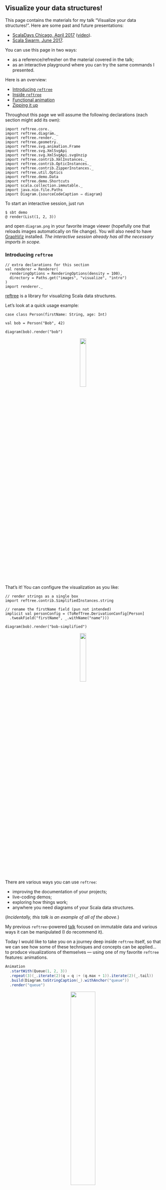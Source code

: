 ## Visualize your data structures!

This page contains the materials for my talk “Visualize your data structures!”.
Here are some past and future presentations:

* [ScalaDays Chicago, April 2017](http://event.scaladays.org/scaladays-chicago-2017#!#schedulePopupExtras-8067) ([video](https://www.youtube.com/watch?v=6mWaqGHeg3g)).
* [Scala Swarm, June 2017](http://scala-swarm.org/).

You can use this page in two ways:

* as a reference/refresher on the material covered in the talk;
* as an interactive playground where you can try the same commands I presented.

Here is an overview:

* [Introducing `reftree`](#introducing-reftree)
* [Inside `reftree`](#inside-reftree)
* [Functional animation](#functional-animation)
* [Zipping it up](#zipping-it-up)

Throughout this page we will assume the following
declarations (each section might add its own):

```tut:silent
import reftree.core._
import reftree.diagram._
import reftree.render._
import reftree.geometry._
import reftree.svg.animation.Frame
import reftree.svg.XmlSvgApi
import reftree.svg.XmlSvgApi.svgUnzip
import reftree.contrib.XmlInstances._
import reftree.contrib.OpticInstances._
import reftree.contrib.ZipperInstances._
import reftree.util.Optics
import reftree.demo.Data
import reftree.demo.Shortcuts
import scala.collection.immutable._
import java.nio.file.Paths
import Diagram.{sourceCodeCaption ⇒ diagram}
```

To start an interactive session, just run

```
$ sbt demo
@ render(List(1, 2, 3))
```

and open `diagram.png` in your favorite image viewer (hopefully one that
reloads images automatically on file change). You will also need to have
[GraphViz](http://www.graphviz.org/) installed. *The interactive session
already has all the necessary imports in scope.*

### Introducing `reftree`

```tut:silent
// extra declarations for this section
val renderer = Renderer(
  renderingOptions = RenderingOptions(density = 100),
  directory = Paths.get("images", "visualize", "intro")
)
import renderer._
```

[reftree](https://stanch.github.io/reftree) is a library for visualizing Scala data structures.

Let’s look at a quick usage example:

```tut
case class Person(firstName: String, age: Int)

val bob = Person("Bob", 42)

diagram(bob).render("bob")
```

<p align="center"><img src="images/visualize/intro/bob.png" width="20%" /></p>

That’s it! You can configure the visualization as you like:

```tut
// render strings as a single box
import reftree.contrib.SimplifiedInstances.string

// rename the firstName field (pun not intended)
implicit val personConfig = (ToRefTree.DerivationConfig[Person]
  .tweakField("firstName", _.withName("name")))

diagram(bob).render("bob-simplified")
```

<p align="center"><img src="images/visualize/intro/bob-simplified.png" width="20%" /></p>

There are various ways you can use `reftree`:

* improving the documentation of your projects;
* live-coding demos;
* exploring how things work;
* anywhere you need diagrams of your Scala data structures.

(*Incidentally, this talk is an example of all of the above.*)

My previous `reftree`-powered [talk](immutability.md) focused on
immutable data and various ways it can be manipulated (I do recommend it).

Today I would like to take you on a journey deep inside `reftree` itself,
so that we can see how some of these techniques and concepts can be applied...
to produce visualizations of themselves — using one of my favorite `reftree`
features: animations.

```scala
Animation
  .startWith(Queue(1, 2, 3))
  .repeat(3)(_.iterate(2)(q ⇒ q :+ (q.max + 1)).iterate(2)(_.tail))
  .build(Diagram.toStringCaption(_).withAnchor("queue"))
  .render("queue")
```

<p align="center"><img src="images/immutability/data/queue.gif" width="40%" /></p>

### Inside `reftree`

```tut:silent
// extra declarations for this section
import reftree.contrib.SimplifiedInstances.{option, seq, list}

val renderer = Renderer(
  renderingOptions = RenderingOptions(density = 100),
  directory = Paths.get("images", "visualize", "inside")
)
import renderer._
```

First, we need to grasp the basics of `reftree`.

To visualize a value of some type `A`, `reftree` converts it into a data structure
called `RefTree` (surprise!), using a typeclass `ToRefTree[A]`.
For many Scala collections and case classes this is done automagically, using
[shapeless](https://github.com/milessabin/shapeless/wiki/Feature-overview:-shapeless-2.0.0#generic-representation-of-sealed-families-of-case-classes).
(*If you are curious about the magic, take a look at [this file](core/shared/src/main/scala/reftree/core/GenericInstances.scala).*)

What does a `RefTree` look like? The best way to find out is to visualize a `RefTree`
of a `RefTree`!

```tut
diagram(bob.refTree).render("reftree")
```

<p align="center"><img src="images/visualize/inside/reftree.png" width="100%" /></p>

As you can see, it contains values (`Val`) and references (`Ref`).

How do we get from `RefTree` to an image though?
This is where [GraphViz](http://www.graphviz.org/) comes in.
From a `RefTree` we can obtain a graph definition that can be rendered by GraphViz:

```tut
Shortcuts.graph(bob).encode
```

Going even further, we can ask GraphViz for an [SVG](https://en.wikipedia.org/wiki/Scalable_Vector_Graphics) output:

```tut
Shortcuts.svg(bob)
```

At this point you might be guessing how we can use this as a basis for our animation approach.
Every state of a data structure will be a separate frame in the SVG format.
However, an animation consisting of these frames alone would be too jumpy.
We need to add intermediate frames to smoothly “morph” one frame into another.
With SVG being a vector format, this sounds simple.
We just have to individually morph different aspects of the image:

* graph node positions;
* graph edges and their shapes;
* colors;
* stroke thickness;
* transparency.

Ouch! A sane functional approach would definitely help here :)

### Functional animation

```tut:silent
// extra declarations for this section
val renderer = Renderer(
  renderingOptions = RenderingOptions(density = 100),
  directory = Paths.get("images", "visualize", "animation")
)
import renderer._
```

Let’s start by introducing an abstraction for morphing, or, in other words,
interpolating things of type `A`:

```scala
trait Interpolation[A] {
  def apply(left: A, right: A, time: Double): A
  def sample(left: A, right: A, n: Int, inclusive: Boolean = true): Seq[A]
}
```

(*If you are curious, [here is the actual implementation](core/shared/src/main/scala/reftree/geometry/Interpolation.scala).*)

Once we have an instance of `Interpolation[xml.Node]`, we can generate
as many intermediate frames as we want! But how do we construct this instance?

Consider a lowly floating point number (it can represent an *x* coordinate of some element in our SVG, for example).
There is an obvious way to implement `Interpolation[Double]`, which `reftree` already defines as `Interpolation.double`:

```tut
val numbers = Interpolation.double.sample(0, 10, 5).toList

diagram(numbers).render("numbers")
```

<p align="center"><img src="images/visualize/animation/numbers.png" width="20%" /></p>

Now if you think about a point in 2D space, it’s just two numbers joined together:

```tut
val point = Point(0, 10)

diagram(point).render("point")
```

<p align="center"><img src="images/visualize/animation/point.png" width="15%" /></p>

Can we use the number interpolation to interpolate these two numbers?
To answer this question, let’s introduce more abstraction
(in a great tradition of functional programming).

A lens `Lens[A, B]` is something that can “focus” on a piece of data of type `B`
inside a data structure of type `A` and provide read-write access to it.
We will use the excellent [Monocle library](https://github.com/julien-truffaut/Monocle)
to create lenses and other optics along the way:

```tut
import monocle.macros.GenLens

val x = GenLens[Point](_.x)
val y = GenLens[Point](_.y)

(diagram(OpticFocus(x, point)).toNamespace("x") +
  diagram(OpticFocus(y, point)).toNamespace("y")).render("x+y")
```

<p align="center"><img src="images/visualize/animation/x+y.png" width="40%" /></p>

Lenses provide several methods to manipulate data:

```tut
x.get(point)
y.set(20)(point)
y.modify(_ + 20)(point)
```

If we can read and write each coordinate field, we can interpolate them separately
and update the point field by field.
We do this by piping `Interpolation.double` through `x` and `y` lenses
and combining the resulting interpolations:

```tut
val pointInterpolation = (
  x.interpolateWith(Interpolation.double) +
  y.interpolateWith(Interpolation.double))

val points = pointInterpolation.sample(Point(0, 0), Point(10, 20), 5).toList

diagram(points).render("points")
```

<p align="center"><img src="images/visualize/animation/points.png" width="80%" /></p>

Of course, `reftree` already defines this as `Point.interpolation`.

Using the same approach, we can build a polyline interpolator
(assuming the polylines being interpolated consist of equal number of points):

```tut
Data.polyline1
Data.polyline2

val polylineInterpolation = (GenLens[Polyline](_.points)
  .interpolateEachWith(Point.interpolation))

val polylines = polylineInterpolation.sample(Data.polyline1, Data.polyline2, 3).toList

diagram(polylines).render("polylines")
```

<p align="center"><img src="images/visualize/animation/polylines.png" width="85%" /></p>

We are finally ready to implement our first substantial interpolator: one that morphs graph edges.
*The following approach is inspired by Mike Bostock’s [path tween](https://bl.ocks.org/mbostock/3916621),
however `reftree` puts more emphasis on types and even includes its own
[SVG path parser and simplification algorithm](core/shared/src/main/scala/reftree/geometry/Path.scala).*

The resulting animation should look like this:

<p align="center"><img src="images/visualize/animation/edges-100.gif" width="20%" /></p>

An edge is drawn with an [SVG path](https://developer.mozilla.org/en-US/docs/Web/SVG/Tutorial/Paths),
which consists of several commands, e.g. “move to”, “line to”, “bezier curve to”.
Here is a minimized SVG snippet for an actual edge:

```tut
Data.edge1

diagram(Data.edge1).render("edge")
```

<p align="center"><img src="images/visualize/animation/edge.png" width="80%" /></p>

As you can see, the commands themselves are given in the `d` attribute inside the `path` element
in a rather obscure format. Luckily, we have lenses and other optics at our disposal
to plumb through this mess.

First, let’s get to the `path` element. `reftree` implements a few things that will help us:
* `XmlSvgApi`, an implementation of several useful SVG operations for *scala-xml*.
  In particular, if offers a CSS selector-like method for matching elements of certain type and/or class.
* An optic that focuses on an element deep inside XML or any other recursive data structure: `Optics.collectFirst`.
  It is actually an `Optional`, not a `Lens`, since the element might be missing.

```tut
val edgePathElement = Optics.collectFirst(XmlSvgApi.select("path"))

diagram(OpticFocus(edgePathElement, Data.edge1)).render("edgePathElement")
```

<p align="center"><img src="images/visualize/animation/edgePathElement.png" width="80%" /></p>

Next, we need to “descend” to the `d` attribute. Here is where optics really shine:
we can compose `Optional[A, B]` with `Optional[B, C]` to get an `Optional[A, C]`:

```tut
val d = XmlSvgApi.attr("d")
val edgePathString = edgePathElement composeOptional d

diagram(OpticFocus(edgePathString, Data.edge1)).render("edgePathString")
```

<p align="center"><img src="images/visualize/animation/edgePathString.png" width="80%" /></p>

Next, we will use an isomorphism, another kind of optic, to view
the string as a nice case class:

```tut
Path.stringIso

val edgePath = edgePathString composeIso Path.stringIso

diagram(edgePath.getOption(Data.edge1)).render("edgePath")
```

<p align="center"><img src="images/visualize/animation/edgePath.png" width="85%" /></p>

And finally, another isomorphism takes us from a `Path` to its sampled representation
as a `Polyline`. (*Purists will say that this is not really an isomorphism because
it’s not reversible, but with a lot of points you can get pretty close ;)*)

```tut
Path.polylineIso(points = 4)

def edgePolyline(points: Int) = edgePath composeIso Path.polylineIso(points)

diagram(edgePolyline(4).getOption(Data.edge1)).render("edgePolyline")
```

<p align="center"><img src="images/visualize/animation/edgePolyline.png" width="100%" /></p>

Let’s interpolate!

```tut
def edgeInterpolation(points: Int) = edgePolyline(points).interpolateWith(Polyline.interpolation)

def edges(points: Int, frames: Int) = (Data.edge1 +:
  edgeInterpolation(points).sample(Data.edge1, Data.edge2, frames, inclusive = false) :+
  Data.edge2)

AnimatedGifRenderer.renderFrames(
  edges(4, 4).map(Frame(_)),
  Paths.get("images", "visualize", "animation", "edges-4.gif"),
  RenderingOptions(density = 200),
  AnimationOptions(framesPerSecond = 1)
)

AnimatedGifRenderer.renderFrames(
  edges(100, 32).map(Frame(_)),
  Paths.get("images", "visualize", "animation", "edges-100.gif"),
  RenderingOptions(density = 200),
  AnimationOptions(framesPerSecond = 8)
)
```

With 4 points and 4 frames:

<p align="center"><img src="images/visualize/animation/edges-4.gif" width="20%" /></p>

With 100 points and 32 frames:

<p align="center"><img src="images/visualize/animation/edges-100.gif" width="20%" /></p>

*Interpolating the entire image is left as an exercise for the reader,
although the impatient will find the complete implementation
[here](core/shared/src/main/scala/reftree/svg/animation/GraphInterpolation.scala).*

Notice that we never touched XML directly.
In fact, equipped with the same set of optics for another format or representation,
we would be able to operate on it without changing the code too much.
Case in point: `reftree` supports both
[*scala-xml*](core/jvm/src/main/scala/reftree/svg/XmlSvgApi.scala) and
[*scala-js-dom*](core/js/src/main/scala/reftree/svg/DomSvgApi.scala) (for Scala.js),
with only 50 lines of implementation-specific code for each backend.
This goes to show the flexibility and usefulness of optics.

### Zipping it up

```tut:silent
// extra declarations for this section
val renderer = Renderer(
  renderingOptions = RenderingOptions(density = 100),
  directory = Paths.get("images", "visualize", "zippers")
)
import renderer._
```

In the previous section we saw `Optics.collectFirst` — an optic that is able to perform
modifications deep inside SVG. How do we go about implementing something like this,
or, more generally, how do we edit recursive data structures such as XML?

This solution is called a “Zipper”, and was introduced by Gérard Huet in 1997.
It consists of a “cursor” pointing to a location anywhere in a tree — “current focus”.
The cursor can be moved freely with operations like `moveDownLeft`, `moveRight`, `moveUp`, etc.
Current focus can be updated, deleted, or new nodes can be inserted to its left or right.
Zippers are immutable, and every operation returns a new Zipper.
All the changes made to the tree can be committed, yielding a new modified version of the original tree.

My [zipper library](https://github.com/stanch/zipper#zipper--an-implementation-of-huets-zipper)
provides a few useful movements and operations. Just like optics, it’s rather generic and flexible.
The zipper can operate on any type, as long as an instance of the `Unzip` typeclass is available,
which can be automatically derived in many cases.
(*Note that the derivation of `Unzip` for SVG can be found
[here](core/shared/src/main/scala/reftree/svg/api/BaseSvgApi.scala).*)

Consider a simple XML tree:

```tut
Data.simpleXml

diagram(Data.simpleXml).render("simpleXml")
```

<p align="center"><img src="images/visualize/zippers/simpleXml.png" width="80%" /></p>

When we wrap a Zipper around this tree, it does not look very interesting yet:

```tut
import zipper.Zipper

val zipper1 = Zipper(Data.simpleXml)

(diagram(Data.simpleXml) + diagram(zipper1)).render("zipper1")
```

<p align="center"><img src="images/visualize/zippers/zipper1.png" width="80%" /></p>

We can see that it just points to the original tree.
In this case the focus is the root of the tree, which has no siblings,
and the parent zipper does not exist, since we are at the top level.

To move down the tree, we “unzip” it, separating the child nodes into
the focused node and its left and right siblings:

```tut
val zipper2 = zipper1.moveDownLeft

(diagram(zipper1) + diagram(zipper2)).render("zipper1+2")
```

<p align="center"><img src="images/visualize/zippers/zipper1+2.png" width="80%" /></p>

The new Zipper links to the old one,
which will allow us to return to the root of the tree when we are done applying changes.
This link however prevents us from seeing the picture clearly.
Let’s look at the second zipper alone:

```tut
diagram(zipper2).render("zipper2b")
```

<p align="center"><img src="images/visualize/zippers/zipper2b.png" width="70%" /></p>

Great! We have `2` in focus and `3, 4, 5` as right siblings. What happens if we move right a bit?

```tut
val zipper3 = zipper2.moveRightBy(2)

diagram(zipper3).render("zipper3")
```

<p align="center"><img src="images/visualize/zippers/zipper3.png" width="70%" /></p>

This is interesting! Notice that the left siblings are “inverted”.
This allows to move left and right in constant time, because the sibling
adjacent to the focus is always at the head of the list.

This also allows us to insert new siblings easily:

```tut
val zipper4 = zipper3.insertLeft(<fruit/>)

diagram(zipper4).render("zipper4")
```

<p align="center"><img src="images/visualize/zippers/zipper4.png" width="70%" /></p>

And, as you might know, we can delete nodes and update the focus:

```tut
val zipper5 = zipper4.deleteAndMoveRight.set(<worm/>)

diagram(zipper5).render("zipper5")
```

<p align="center"><img src="images/visualize/zippers/zipper5.png" width="35%" /></p>

Finally, when we move up, the siblings at the current level are “zipped”
together and their parent node is updated:

```tut
val zipper6 = zipper5.moveUp

diagram(zipper6).render("zipper6")
```

<p align="center"><img src="images/visualize/zippers/zipper6.png" width="50%" /></p>

When we are done editing, the `.commit` shorthand can be used for going
all the way up (applying all the changes) and returning the focus.
Notice how all the unchanged nodes are shared between the old and the new XML.

```tut
val notSoSimpleXml = zipper6.commit

(diagram(Data.simpleXml) + diagram(notSoSimpleXml)).render("notSoSimpleXml")
```

<p align="center"><img src="images/visualize/zippers/notSoSimpleXml.png" width="100%" /></p>

*Using an XML zipper, a determined reader can easily implement advanced lenses,
such as `Optics.collectFirst`, `Optics.collectLeftByKey`, etc, all found
[here](core/shared/src/main/scala/reftree/util/Optics.scala).*

To conclude, here is an animation of a zipper and the tree it operates on
(from my previous talk), produced (as we know now) not without zippers’ help:

<p align="center"><img src="images/immutability/zippers/tree+zipper.gif" /></p>

That’s all! Thank you for reading this far.
I hope you are leaving this page with some great `reftree` use-cases in mind :)
